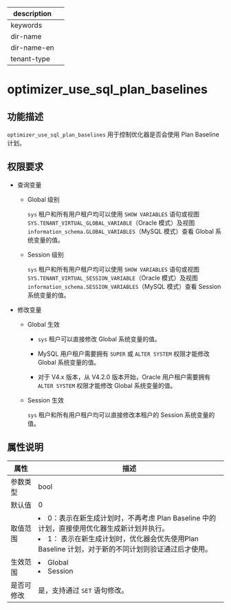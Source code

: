 |description||
|---|---|
|keywords||
|dir-name||
|dir-name-en||
|tenant-type||

# optimizer_use_sql_plan_baselines

## 功能描述

`optimizer_use_sql_plan_baselines` 用于控制优化器是否会使用 Plan Baseline 计划。

## 权限要求

* 查询变量

  * Global 级别

    `sys` 租户和所有用户租户均可以使用 `SHOW VARIABLES` 语句或视图 `SYS.TENANT_VIRTUAL_GLOBAL_VARIABLE`（Oracle 模式）及视图 `information_schema.GLOBAL_VARIABLES`（MySQL 模式）查看 Global 系统变量的值。

  * Session 级别

    `sys` 租户和所有用户租户均可以使用 `SHOW VARIABLES` 语句或视图 `SYS.TENANT_VIRTUAL_SESSION_VARIABLE`（Oracle 模式）及视图 `information_schema.SESSION_VARIABLES`（MySQL 模式）查看 Session 系统变量的值。

* 修改变量

  * Global 生效

    * `sys` 租户可以直接修改 Global 系统变量的值。
  
    * MySQL 用户租户需要拥有 `SUPER` 或 `ALTER SYSTEM` 权限才能修改 Global 系统变量的值。

    * 对于 V4.x 版本，从 V4.2.0 版本开始，Oracle 用户租户需要拥有 `ALTER SYSTEM` 权限才能修改 Global 系统变量的值。

  * Session 生效

    `sys` 租户和所有用户租户均可以直接修改本租户的 Session 系统变量的值。

## 属性说明

| **属性**  |               **描述**                |
|---------|-----------------------------------------------------------------------------------------------------------------------------------------------------------------------------------------------------------|
| 参数类型    | bool                                |
| 默认值     | 0                                   |
| 取值范围    | <li> 0：表示在新生成计划时，不再考虑 Plan Baseline 中的计划，直接使用优化器生成新计划并执行。   <li> 1： 表示在新生成计划时，优化器会优先使用Plan Baseline 计划，对于新的不同计划则验证通过后才使用。    |
| 生效范围    | <li> Global   <li> Session                |
| 是否可修改  | 是，支持通过 `SET` 语句修改。|
